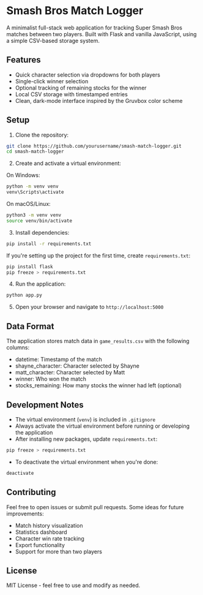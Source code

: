 # Smash Bros Match Logger

A minimalist full-stack web application for tracking Super Smash Bros matches between two players. Built with Flask and vanilla JavaScript, using a simple CSV-based storage system.

## Features

- Quick character selection via dropdowns for both players
- Single-click winner selection
- Optional tracking of remaining stocks for the winner
- Local CSV storage with timestamped entries
- Clean, dark-mode interface inspired by the Gruvbox color scheme

## Setup

1. Clone the repository:

```bash
git clone https://github.com/yourusername/smash-match-logger.git
cd smash-match-logger
```

2. Create and activate a virtual environment:

On Windows:

```bash
python -m venv venv
venv\Scripts\activate
```

On macOS/Linux:

```bash
python3 -m venv venv
source venv/bin/activate
```

3. Install dependencies:

```bash
pip install -r requirements.txt
```

If you're setting up the project for the first time, create `requirements.txt`:

```bash
pip install flask
pip freeze > requirements.txt
```

4. Run the application:

```bash
python app.py
```

5. Open your browser and navigate to `http://localhost:5000`

## Data Format

The application stores match data in `game_results.csv` with the following columns:

- datetime: Timestamp of the match
- shayne_character: Character selected by Shayne
- matt_character: Character selected by Matt
- winner: Who won the match
- stocks_remaining: How many stocks the winner had left (optional)

## Development Notes

- The virtual environment (`venv`) is included in `.gitignore`
- Always activate the virtual environment before running or developing the application
- After installing new packages, update `requirements.txt`:

```bash
pip freeze > requirements.txt
```

- To deactivate the virtual environment when you're done:

```bash
deactivate
```

## Contributing

Feel free to open issues or submit pull requests. Some ideas for future improvements:

- Match history visualization
- Statistics dashboard
- Character win rate tracking
- Export functionality
- Support for more than two players

## License

MIT License - feel free to use and modify as needed.
